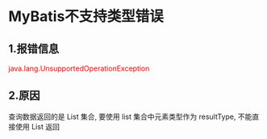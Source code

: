 # MyBatis不支持类型错误

## 1.报错信息

<span style='color: red;'>java.lang.UnsupportedOperationException</span>

## 2.原因

查询数据返回的是 List 集合, 要使用 list 集合中元素类型作为 resultType, 不能直接使用 List 返回